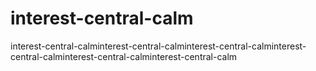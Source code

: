 # interest-central-calm
interest-central-calminterest-central-calminterest-central-calminterest-central-calminterest-central-calminterest-central-calm
